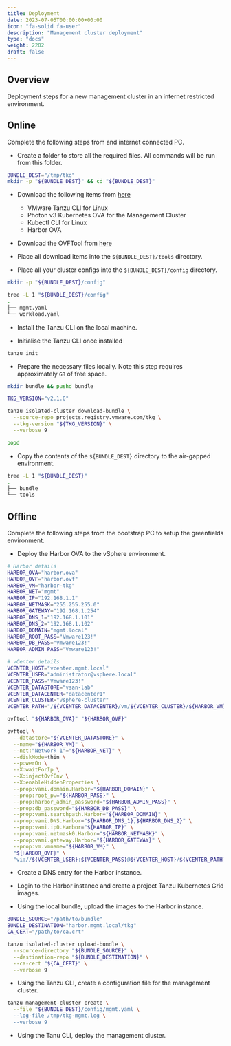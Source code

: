 ```yaml
---
title: Deployment
date: 2023-07-05T00:00:00+00:00
icon: "fa-solid fa-user"
description: "Management cluster deployment"
type: "docs"
weight: 2202
draft: false
---
```


## Overview

Deployment steps for a new management cluster in an internet restricted environment.

## Online

Complete the following steps from and internet connected PC.

- Create a folder to store all the required files. All commands will be run from this folder.

```bash
BUNDLE_DEST="/tmp/tkg"
mkdir -p "${BUNDLE_DEST}" && cd "${BUNDLE_DEST}"
```

- Download the following items from [here](https://customerconnect.vmware.com/downloads/details?downloadGroup=TKG-220&productId=1400)

  - VMware Tanzu CLI for Linux
  - Photon v3 Kubernetes OVA for the Management Cluster
  - Kubectl CLI for Linux
  - Harbor OVA

- Download the OVFTool from [here](https://developer.vmware.com/web/tool/4.4.0/ovf)

- Place all download items into the `${BUNDLE_DEST}/tools` directory.

- Place all your cluster configs into the `${BUNDLE_DEST}/config` directory.

```bash
mkdir -p "${BUNDLE_DEST}/config"

tree -L 1 "${BUNDLE_DEST}/config"
.
├── mgmt.yaml
└── workload.yaml
```

- Install the Tanzu CLI on the local machine.

- Initialise the Tanzu CLI once installed

```bash
tanzu init
```

- Prepare the necessary files locally. Note this step requires approximately `GB` of free space.

```bash
mkdir bundle && pushd bundle

TKG_VERSION="v2.1.0"

tanzu isolated-cluster download-bundle \
  --source-repo projects.registry.vmware.com/tkg \
  --tkg-version "${TKG_VERSION}" \
  --verbose 9

popd
```

- Copy the contents of the `${BUNDLE_DEST}` directory to the air-gapped environment.

```bash
tree -L 1 "${BUNDLE_DEST}"
.
├── bundle
└── tools
```

## Offline

Complete the following steps from the bootstrap PC to setup the greenfields environment.

- Deploy the Harbor OVA to the vSphere environment.

```bash
# Harbor details
HARBOR_OVA="harbor.ova"
HARBOR_OVF="harbor.ovf"
HARBOR_VM="harbor-tkg"
HARBOR_NET="mgmt"
HARBOR_IP="192.168.1.1"
HARBOR_NETMASK="255.255.255.0"
HARBOR_GATEWAY="192.168.1.254"
HARBOR_DNS_1="192.168.1.101"
HARBOR_DNS_2="192.168.1.102"
HARBOR_DOMAIN="mgmt.local"
HARBOR_ROOT_PASS="Vmware123!"
HARBOR_DB_PASS="Vmware123!"
HARBOR_ADMIN_PASS="Vmware123!"

# vCenter details
VCENTER_HOST="vcenter.mgmt.local"
VCENTER_USER="administrator@vsphere.local"
VCENTER_PASS="Vmware123!"
VCENTER_DATASTORE="vsan-lab"
VCENTER_DATACENTER="datacenter1"
VCENTER_CLUSTER="vsphere-cluster"
VCENTER_PATH="/${VCENTER_DATACENTER}/vm/${VCENTER_CLUSTER}/${HARBOR_VM}"

ovftool "${HARBOR_OVA}" "${HARBOR_OVF}"

ovftool \
  --datastore="${VCENTER_DATASTORE}" \
  --name="${HARBOR_VM}" \
  --net:"Network 1"="${HARBOR_NET}" \
  --diskMode=thin \
  --powerOn \
  --X:waitForIp \
  --X:injectOvfEnv \
  --X:enableHiddenProperties \
  --prop:vami.domain.Harbor="${HARBOR_DOMAIN}" \
  --prop:root_pw="${HARBOR_PASS}" \
  --prop:harbor_admin_password="${HARBOR_ADMIN_PASS}" \
  --prop:db_password="${HARBOR_DB_PASS}" \
  --prop:vami.searchpath.Harbor="${HARBOR_DOMAIN}" \
  --prop:vami.DNS.Harbor="${HARBOR_DNS_1},${HARBOR_DNS_2}" \
  --prop:vami.ip0.Harbor="${HARBOR_IP}" \
  --prop:vami.netmask0.Harbor="${HARBOR_NETMASK}" \
  --prop:vami.gateway.Harbor="${HARBOR_GATEWAY}" \
  --prop:vm.vmname="${HARBOR_VM}" \
  "${HARBOR_OVF}" \
  "vi://${VCENTER_USER}:${VCENTER_PASS}@${VCENTER_HOST}/${VCENTER_PATH}"
```

- Create a DNS entry for the Harbor instance.

- Login to the Harbor instance and create a project Tanzu Kubernetes Grid images.

- Using the local bundle, upload the images to the Harbor instance.

```bash
BUNDLE_SOURCE="/path/to/bundle"
BUNDLE_DESTINATION="harbor.mgmt.local/tkg"
CA_CERT="/path/to/ca.crt"

tanzu isolated-cluster upload-bundle \
  --source-directory "${BUNDLE_SOURCE}" \
  --destination-repo "${BUNDLE_DESTINATION}" \
  --ca-cert "${CA_CERT}" \
  --verbose 9
```

- Using the Tanzu CLI, create a configuration file for the management cluster.

```bash
tanzu management-cluster create \
  --file "${BUNDLE_DEST}/config/mgmt.yaml \
  --log-file /tmp/tkg-mgmt.log \
  --verbose 9
```

- Using the Tanu CLI, deploy the management cluster.

```bash

```
